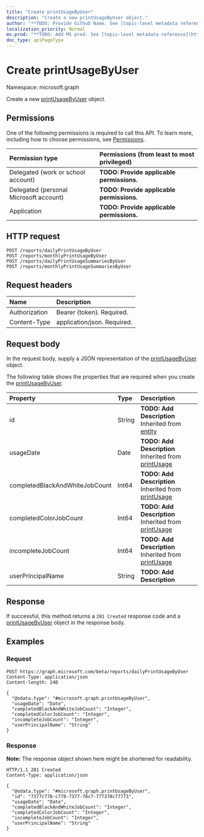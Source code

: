 ```yaml
---
title: "Create printUsageByUser"
description: "Create a new printUsageByUser object."
author: "**TODO: Provide Github Name. See [topic-level metadata reference](https://msgo.azurewebsites.net/add/document/guidelines/metadata.html#topic-level-metadata)**"
localization_priority: Normal
ms.prod: "**TODO: Add MS prod. See [topic-level metadata reference](https://msgo.azurewebsites.net/add/document/guidelines/metadata.html#topic-level-metadata)**"
doc_type: apiPageType
---
```


# Create printUsageByUser
Namespace: microsoft.graph

Create a new [printUsageByUser](../resources/printusagebyuser.md) object.

## Permissions
One of the following permissions is required to call this API. To learn more, including how to choose permissions, see [Permissions](/graph/permissions-reference).

|Permission type|Permissions (from least to most privileged)|
|:---|:---|
|Delegated (work or school account)|**TODO: Provide applicable permissions.**|
|Delegated (personal Microsoft account)|**TODO: Provide applicable permissions.**|
|Application|**TODO: Provide applicable permissions.**|

## HTTP request

<!-- {
  "blockType": "ignored"
}
-->
``` http
POST /reports/dailyPrintUsageByUser
POST /reports/monthlyPrintUsageByUser
POST /reports/dailyPrintUsageSummariesByUser
POST /reports/monthlyPrintUsageSummariesByUser
```

## Request headers
|Name|Description|
|:---|:---|
|Authorization|Bearer {token}. Required.|
|Content-Type|application/json. Required.|

## Request body
In the request body, supply a JSON representation of the [printUsageByUser](../resources/printusagebyuser.md) object.

The following table shows the properties that are required when you create the [printUsageByUser](../resources/printusagebyuser.md).

|Property|Type|Description|
|:---|:---|:---|
|id|String|**TODO: Add Description** Inherited from [entity](../resources/entity.md)|
|usageDate|Date|**TODO: Add Description** Inherited from [printUsage](../resources/printusage.md)|
|completedBlackAndWhiteJobCount|Int64|**TODO: Add Description** Inherited from [printUsage](../resources/printusage.md)|
|completedColorJobCount|Int64|**TODO: Add Description** Inherited from [printUsage](../resources/printusage.md)|
|incompleteJobCount|Int64|**TODO: Add Description** Inherited from [printUsage](../resources/printusage.md)|
|userPrincipalName|String|**TODO: Add Description**|



## Response

If successful, this method returns a `201 Created` response code and a [printUsageByUser](../resources/printusagebyuser.md) object in the response body.

## Examples

### Request
<!-- {
  "blockType": "request",
  "name": "create_printusagebyuser_from_"
}
-->
``` http
POST https://graph.microsoft.com/beta/reports/dailyPrintUsageByUser
Content-Type: application/json
Content-length: 240

{
  "@odata.type": "#microsoft.graph.printUsageByUser",
  "usageDate": "Date",
  "completedBlackAndWhiteJobCount": "Integer",
  "completedColorJobCount": "Integer",
  "incompleteJobCount": "Integer",
  "userPrincipalName": "String"
}
```


### Response
**Note:** The response object shown here might be shortened for readability.
<!-- {
  "blockType": "response",
  "truncated": true,
  "@odata.type": "microsoft.graph.printUsageByUser"
}
-->
``` http
HTTP/1.1 201 Created
Content-Type: application/json

{
  "@odata.type": "#microsoft.graph.printUsageByUser",
  "id": "7377c778-c778-7377-78c7-777378c77773",
  "usageDate": "Date",
  "completedBlackAndWhiteJobCount": "Integer",
  "completedColorJobCount": "Integer",
  "incompleteJobCount": "Integer",
  "userPrincipalName": "String"
}
```

